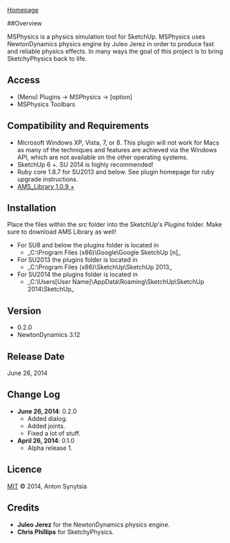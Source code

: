 [Homepage](http://sketchucation.com/forums/viewtopic.php?f=323&t=56852)

##Overview

MSPhysics is a physics simulation tool for SketchUp. MSPhysics uses
NewtonDynamics physics engine by Juleo Jerez in order to produce fast and
reliable physics effects. In many ways the goal of this project is to bring
SketchyPhysics back to life.


## Access

* (Menu) Plugins → MSPhysics → [option]
* MSPhysics Toolbars


## Compatibility and Requirements

* Microsoft Windows XP, Vista, 7, or 8.
  This plugin will not work for Macs as many of the techniques and features are
  achieved via the Windows API, which are not available on the other operating
  systems.
* SketchUp 6 +.
  SU 2014 is highly recommended!
* Ruby core 1.8.7 for SU2013 and below.
  See plugin homepage for ruby upgrade instructions.
* [AMS_Library 1.0.9 +](http://sketchucation.com/forums/viewtopic.php?f=323&t=55067#p499835)


## Installation

Place the files within the _src_ folder into the SketchUp's _Plugins_ folder. Make sure to download AMS Library as well!

* For SU8 and below the plugins folder is located in
  - _C:\Program Files (x86)\Google\Google SketchUp [n]\_
* For SU2013 the plugins folder is located in
  - _C:\Program Files (x86)\SketchUp\SketchUp 2013\_
* For SU2014 the plugins folder is located in
  - _C:\Users\[User Name]\AppData\Roaming\SketchUp\SketchUp 2014\SketchUp\_


## Version

* 0.2.0
* NewtonDynamics 3.12


## Release Date

June 26, 2014


## Change Log

* **June 26, 2014**: 0.2.0
    - Added dialog.
	- Added joints.
	- Fixed a lot of stuff.
* **April 26, 2014**: 0.1.0
    - Alpha release 1.


## Licence

[MIT](http://opensource.org/licenses/MIT) © 2014, Anton Synytsia


## Credits

* **Juleo Jerez** for the NewtonDynamics physics engine.
* **Chris Phillips** for SketchyPhysics.
